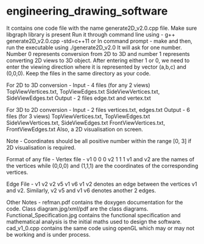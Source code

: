 # engineering_drawing_software

It contains one code file with the name generate2D_v2.0.cpp file.
Make sure libgraph library is present
Run it through command line using - g++ generate2D_v2.0.cpp -std=c++11
or
In command prompt - make
and then, run the executable using ./generate2D_v2.0
It will ask for one number.
Number 0 represents conversion from 2D to 3D and number 1 represents converting 2D views to 3D object.
After entering either 1 or 0, we need to enter the viewing direction where it is represented by vector (a,b,c) and (0,0,0).
Keep the files in the same directory as your code.

For 2D to 3D conversion - 
Input - 4 files (for any 2 views)
TopViewVertices.txt, TopViewEdges.txt
SideViewVertices.txt, SideViewEdges.txt
Output - 2 files
edge.txt and vertex.txt

For 3D to 2D conversion - 
Input - 2 files 
vertices.txt, edges.txt
Output - 6 files (for 3 views)
TopViewVertices.txt, TopViewEdges.txt
SideViewVertices.txt, SideViewEdges.txt
FrontViewVertices.txt, FrontViewEdges.txt
Also, a 2D visualisation on screen.

Note - Coordinates should be all positive number within the range [0, 3] if 2D visualisation is required.

Format of any file - 
Vertex file - 
v1 0 0 0
v2 1 1 1
v1 and v2 are the names of the vertices while (0,0,0) and (1,1,1) are the coordinates of the corresponding vertices.

Edge File - 
v1 v2
v2 v5
v1 v6
v1 v2 denotes an edge between the vertices v1 and v2. Similarly, v2 v5 and v1 v6 denotes another 2 edges.

Other Notes -
refman.pdf contains the doxygen documentation for the code.
Class diagram.jpg/xml/pdf are the class diagrams.
Functional_Specification.jpg contains the functional specification and mathematical analysis is the initial maths used to design the software.
cad_v1_0.cpp contains the same code using openGL which may or may not be working and is under process.
